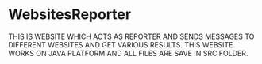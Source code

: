 # WebsitesReporter
THIS IS WEBSITE WHICH ACTS AS REPORTER AND SENDS MESSAGES TO DIFFERENT WEBSITES AND GET VARIOUS RESULTS.
THIS WEBSITE WORKS ON JAVA PLATFORM AND ALL FILES ARE SAVE IN SRC FOLDER.

